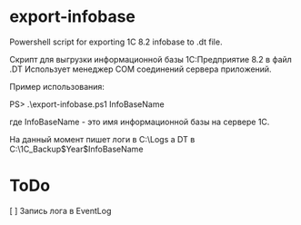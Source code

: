 ﻿export-infobase
===============

Powershell script for exporting 1C 8.2 infobase to .dt file.

Скрипт для выгрузки информационной базы 1С:Предприятие 8.2 в файл .DT
Использует менеджер COM соединений сервера приложений.

Пример использования:

PS> .\export-infobase.ps1 InfoBaseName

где InfoBaseName - это имя информационной базы на сервере 1С.

На данный момент пишет логи в C:\Logs а DT в C:\1C_Backup\$Year\$InfoBaseName

ToDo
====

[ ] Запись лога в EventLog